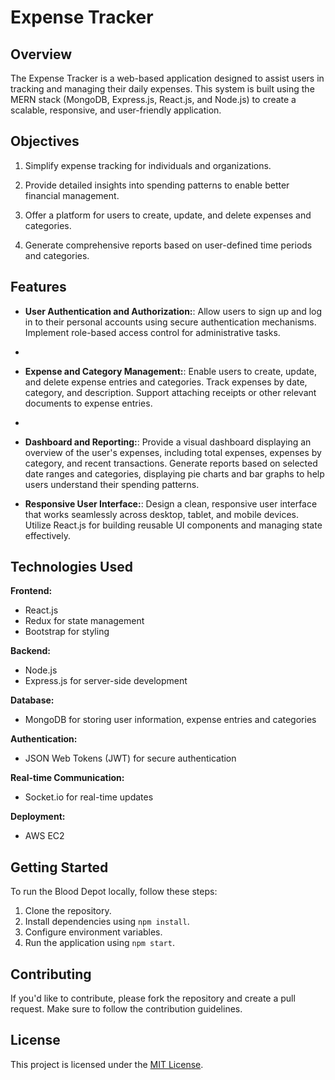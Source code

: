 #   Expense Tracker


## Overview

The Expense Tracker is a web-based application designed to assist users in tracking and managing their daily expenses. This system is built using the MERN stack (MongoDB, Express.js, React.js, and Node.js) to create a scalable, responsive, and user-friendly application.

## Objectives

1. Simplify expense tracking for individuals and organizations.

2. Provide detailed insights into spending patterns to enable better financial management.

3. Offer a platform for users to create, update, and delete expenses and categories.

4. Generate comprehensive reports based on user-defined time periods and categories.

## Features

- **User Authentication and Authorization:**: Allow users to sign up and log in to their personal accounts using secure authentication mechanisms. Implement role-based access control for administrative tasks.
- 
- **Expense and Category Management:**: Enable users to create, update, and delete expense entries and categories. Track expenses by date, category, and description. Support attaching receipts or other relevant documents to expense entries.
- 
- **Dashboard and Reporting:**: Provide a visual dashboard displaying an overview of the user's expenses, including total expenses, expenses by category, and recent transactions.
    Generate reports based on selected date ranges and categories, displaying pie charts and bar graphs to help users understand their spending patterns.
  
- **Responsive User Interface:**: Design a clean, responsive user interface that works seamlessly across desktop, tablet, and mobile devices.
    Utilize React.js for building reusable UI components and managing state effectively.

## Technologies Used

**Frontend:**
- React.js
- Redux for state management
- Bootstrap for styling

**Backend:**
- Node.js
- Express.js for server-side development

**Database:**
- MongoDB for storing user information, expense entries and categories

**Authentication:**
- JSON Web Tokens (JWT) for secure authentication

**Real-time Communication:**
- Socket.io for real-time updates

**Deployment:**
- AWS EC2 


## Getting Started

To run the Blood Depot locally, follow these steps:

1. Clone the repository.
2. Install dependencies using `npm install`.
3. Configure environment variables.
4. Run the application using `npm start`.

## Contributing

If you'd like to contribute, please fork the repository and create a pull request. Make sure to follow the contribution guidelines.

## License

This project is licensed under the [MIT License](LICENSE).

